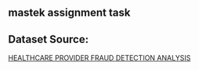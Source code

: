 ## mastek assignment task

## Dataset Source:
[HEALTHCARE PROVIDER FRAUD DETECTION ANALYSIS](https://www.kaggle.com/datasets/rohitrox/healthcare-provider-fraud-detection-analysis)
